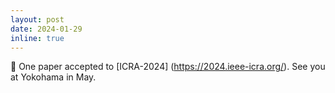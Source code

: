 ```yaml
---
layout: post
date: 2024-01-29
inline: true
---
```

🎉 One paper accepted to [ICRA-2024] (https://2024.ieee-icra.org/). See you at Yokohama in May.